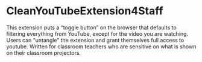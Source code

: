 # CleanYouTubeExtension4Staff
This extension puts a “toggle button” on the browser that defaults to filtering everything from YouTube, except for the video you are
watching. Users can “untangle” the extension and grant themselves full access to youtube. Written for classroom teachers who are sensitive on what is shown on their classroom projectors.
